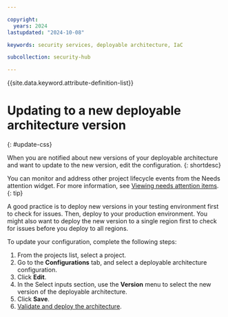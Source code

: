 ```yaml
---

copyright:
  years: 2024
lastupdated: "2024-10-08"

keywords: security services, deployable architecture, IaC

subcollection: security-hub

---
```


{{site.data.keyword.attribute-definition-list}}

# Updating to a new deployable architecture version
{: #update-css}

When you are notified about new versions of your deployable architecture and want to update to the new version, edit the configuration.
{: shortdesc}

You can monitor and address other project lifecycle events from the Needs attention widget. For more information, see [Viewing needs attention items](/docs/secure-enterprise?topic=secure-enterprise-needs-attention-projects).
{: tip}

A good practice is to deploy new versions in your testing environment first to check for issues. Then, deploy to your production environment. You might also want to deploy the new version to a single region first to check for issues before you deploy to all regions.

To update your configuration, complete the following steps:

1.  From the projects list, select a project.
1.  Go to the **Configurations** tab, and select a deployable architecture configuration.
1.  Click **Edit**.
1.  In the Select inputs section, use the **Version** menu to select the new version of the deployable architecture.
1.  Click **Save**.
1.  [Validate and deploy the architecture](/docs/security-services?topic=security-services-deploy-css#deploy-validate).

